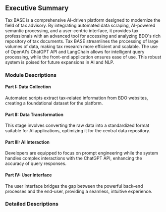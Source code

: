 ## Executive Summary

Tax BASE is a comprehensive AI-driven platform designed to modernize the field of tax advisory. By integrating automated data scraping, AI-powered semantic processing, and a user-centric interface, it provides tax professionals with an advanced tool for accessing and analyzing BDO's rich repository of tax documents. Tax BASE streamlines the processing of large volumes of data, making tax research more efficient and scalable. The use of OpenAI's ChatGPT API and LangChain allows for intelligent query processing, while the front-end application ensures ease of use. This robust system is poised for future expansions in AI and NLP.

### Module Descriptions

#### Part I: Data Collection
Automated scripts extract tax-related information from BDO websites, creating a foundational dataset for the platform.

#### Part II: Data Transformation
This stage involves converting the raw data into a standardized format suitable for AI applications, optimizing it for the central data repository.

#### Part III: AI Interaction
Developers are equipped to focus on prompt engineering while the system handles complex interactions with the ChatGPT API, enhancing the accuracy of query responses.

#### Part IV: User Interface
The user interface bridges the gap between the powerful back-end processes and the end-user, providing a seamless, intuitive experience.

### Detailed Descriptions
